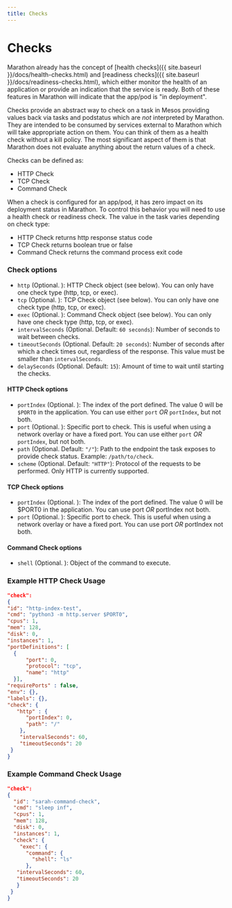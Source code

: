 ```yaml
---
title: Checks
---
```


# Checks

Marathon already has the concept of [health checks]({{ site.baseurl }}/docs/health-checks.html) and [readiness checks]({{ site.baseurl }}/docs/readiness-checks.html), which either monitor the health of an application or provide an indication that the service is ready.  Both of these features in Marathon will indicate that the app/pod is "in deployment".

Checks provide an abstract way to check on a task in Mesos providing values back via tasks and podstatus which are *not* interpreted by Marathon.   They are intended to be consumed by services external to Marathon which will take appropriate action on them.   You can think of them as a health check without a kill policy.  The most significant aspect of them is that Marathon does not evaluate anything about the return values of a check.

Checks can be defined as:

* HTTP Check
* TCP Check
* Command Check

When a check is configured for an app/pod, it has zero impact on its deployment status in Marathon.  To control this behavior you will need to use a health check or readiness check.  The value in the task varies depending on check type:

* HTTP Check returns http response status code
* TCP Check returns boolean true or false
* Command Check returns the command process exit code


### Check options

- `http` (Optional. ): HTTP Check object (see below).  You can only have one check type (http, tcp, or exec).
- `tcp` (Optional. ): TCP Check object (see below). You can only have one check type (http, tcp, or exec).
- `exec` (Optional. ): Command Check object (see below). You can only have one check type (http, tcp, or exec).
- `intervalSeconds` (Optional. Default: `60 seconds`): Number of seconds to wait between checks.
- `timeoutSeconds` (Optional. Default: `20 seconds`): Number of seconds after which a check times out, regardless of the response. This value must be smaller than `intervalSeconds`.
- `delaySeconds` (Optional. Default: `15`): Amount of time to wait until starting the checks.

#### HTTP Check options

- `portIndex` (Optional. ):  The index of the port defined.  The value 0 will be `$PORT0` in the application. You can use either `port` *OR* `portIndex`, but not both.
- `port` (Optional. ): Specific port to check.  This is useful when using a network overlay or have a fixed port.  You can use either `port` *OR* `portIndex`, but not both.
- `path` (Optional. Default: `"/"`): Path to the endpoint the task exposes to provide check status. Example: `/path/to/check`.
- `scheme` (Optional. Default: `"HTTP"`): Protocol of the requests to be performed. Only HTTP is currently supported.

#### TCP Check options

- `portIndex` (Optional. ):  The index of the port defined.  The value 0 will be $PORT0 in the application. You can use port *OR* portIndex not both.
- `port` (Optional. ): Specific port to check.  This is useful when using a network overlay or have a fixed port.  You can use port *OR* portIndex not both.

#### Command Check options

- `shell` (Optional. ):  Object of the command to execute.

### Example HTTP Check Usage

```json
"check":
{
"id": "http-index-test",
"cmd": "python3 -m http.server $PORT0",
"cpus": 1,
"mem": 128,
"disk": 0,
"instances": 1,
"portDefinitions": [
  {
      "port": 0,
      "protocol": "tcp",
      "name": "http"
  }],
"requirePorts" : false,
"env": {},
"labels": {},
"check": {
   "http" : {
      "portIndex": 0,
      "path": "/"
    },
    "intervalSeconds": 60,
    "timeoutSeconds": 20
 }
}
```

### Example Command Check Usage

```json
"check":
{
  "id": "sarah-command-check",
  "cmd": "sleep inf",
  "cpus": 1,
  "mem": 128,
  "disk": 0,
  "instances": 1,
  "check": {
    "exec": {
      "command": {
        "shell": "ls"
      },
   "intervalSeconds": 60,
   "timeoutSeconds": 20
   }
 }
}
```
